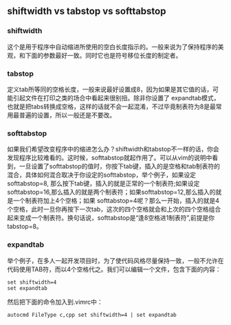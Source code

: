 ## shiftwidth vs tabstop vs softtabstop

### shiftwidth
这个是用于程序中自动缩进所使用的空白长度指示的。一般来说为了保持程序的美观，和下面的参数最好一致。同时它也是符号移位长度的制定者。

### tabstop
定义tab所等同的空格长度，一般来说最好设置成8，因为如果是其它值的话，可能引起文件在打印之类的场合中看起来很别扭。除非你设置了 expandtab模式，也就是把tabs转换成空格，这样的话就不会一起混淆，不过毕竟制表符为8是最常用最普遍的设置，所以一般还是不要改。

### softtabstop
如果我们希望改变程序中的缩进怎么办？shiftwidth和tabstop不一样的话，你会发现程序比较难看的。这时候，softtabstop就起作用了。可以从vim的说明中看到，一旦设置了softtabstop的值时，你按下tab键，插入的是空格和tab制表符的混合，具体如何混合取决于你设定的softtabstop，举个例子，如果设定softtabstop=8, 那么按下tab键，插入的就是正常的一个制表符;如果设定 softtabstop=16,那么插入的就是两个制表符；如果softtabstop=12,那么插入的就是一个制表符加上4个空格；如果 softtabstop=4呢？那么一开始，插入的就是4个空格，此时一旦你再按下一次tab，这次的四个空格就会和上次的四个空格组合起来变成一个制表符。换句话说，softtabstop是“逢8空格进1制表符”,前提是你tabstop=8。

### expandtab
举个例子，在多人一起开发项目时，为了使代码风格尽量保持一致，一般不允许在代码使用TAB符，而以4个空格代之。我们可以编辑一个文件，包含下面的内容：

    set shiftwidth=4
    set expandtab

然后把下面的命令加入到.vimrc中：

    autocmd FileType c,cpp set shiftwidth=4 | set expandtab
